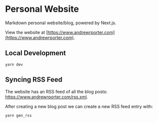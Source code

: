 # Personal Website

Markdown personal website/blog, powered by Next.js.

View the website at [https://www.andrewrporter.com](https://www.andrewrporter.com).

## Local Development

```
yarn dev
```

## Syncing RSS Feed

The website has an RSS feed of all the blog posts: https://www.andrewrporter.com/rss.xml.

After creating a new blog post we can create a new RSS feed entry with:

```
yarn gen_rss
```
